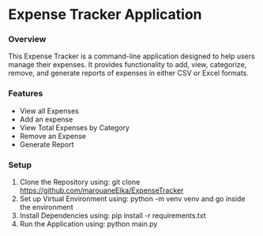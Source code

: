 # Expense Tracker Application

### Overview
This Expense Tracker is a command-line application designed to help users manage their expenses. It provides functionality to add, view, categorize, remove, and generate reports of expenses in either CSV or Excel formats.

### Features
-   View all Expenses
-   Add an expense
-   View Total Expenses by Category
-   Remove an Expense
-   Generate Report

### Setup
1.  Clone the Repository using: git clone https://github.com/marouaneElka/ExpenseTracker
2. Set up Virtual Environment using: python -m venv venv and go inside the environment
3. Install Dependencies using: pip install -r requirements.txt
4. Run the Application using: python main.py
